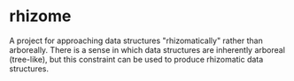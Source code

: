# rhizome
A project for approaching data structures "rhizomatically" rather than arboreally. There is a sense in which
data structures are inherently arboreal (tree-like), but this constraint can be used to produce rhizomatic
data structures.
